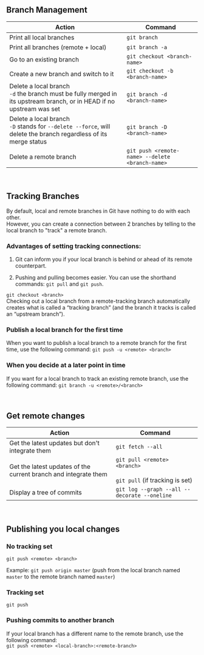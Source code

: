 ## Branch Management

| Action | Command |
| ------ | ------- |
| Print all local branches |  `git branch` | 
| Print all branches (remote + local) | `git branch -a`
| Go to an existing branch | `git checkout <branch-name>`
| Create a new branch and switch to it | `git checkout -b <branch-name>`
| Delete a local branch <br/>`-d` the branch must be fully merged in its upstream branch, or in HEAD if no upstream was set | `git branch -d <branch-name>` | 
| Delete a local branch <br/> `-D` stands for `--delete --force`, will delete the branch regardless of its merge status | `git branch -D <branch-name>` |
| Delete a remote branch | `git push <remote-name> --delete <branch-name>`

<br/>

## Tracking Branches

By default, local and remote branches in Git have nothing to do with each other. 
<br/>
However, you can create a connection between 2 branches by telling to the local branch to "track" a remote branch. 

### Advantages of setting tracking connections:

1. Git can inform you if your local branch is behind or ahead of its remote counterpart.

2. Pushing and pulling becomes easier. You can use the shorthand commands: `git pull` and `git push`. 

`git checkout <branch>`
<br/>
Checking out a local branch from a remote-tracking branch automatically creates what is called a “tracking branch” (and the branch it tracks is called an “upstream branch”).

### Publish a local branch for the first time
When you want to publish a local branch to a remote branch for the first time, use the following command: `git push -u <remote> <branch>`

### When you decide at a later point in time
If you want for a local branch to track an existing remote branch, use the following command: `git branch -u <remote>/<branch>`

<br/>

## Get remote changes

| Action | Command |
| ------ | ------- |
| Get the latest updates but don't integrate them | `git fetch --all`
| Get the latest updates of the current branch and integrate them | `git pull <remote> <branch>` <br/> <br/> `git pull` (if tracking is set)
| Display a tree of commits | `git log --graph --all --decorate --oneline`

<br/>

## Publishing you local changes

### No tracking set

`git push <remote> <branch>`

Example: `git push origin master` (push from the local branch named `master` to the remote branch named `master`)

### Tracking set

`git push`

### Pushing commits to another branch

If your local branch has a different name to the remote branch, use the following command:
<br/>
`git push <remote> <local-branch>:<remote-branch>`